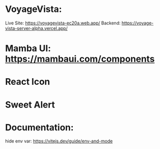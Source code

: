 # VoyageVista: 
Live Site: https://voyagevista-ec20a.web.app/
Backend: https://voyage-vista-server-alpha.vercel.app/
# Mamba UI: https://mambaui.com/components
# React Icon
# Sweet Alert
# Documentation:
hide env var: https://vitejs.dev/guide/env-and-mode